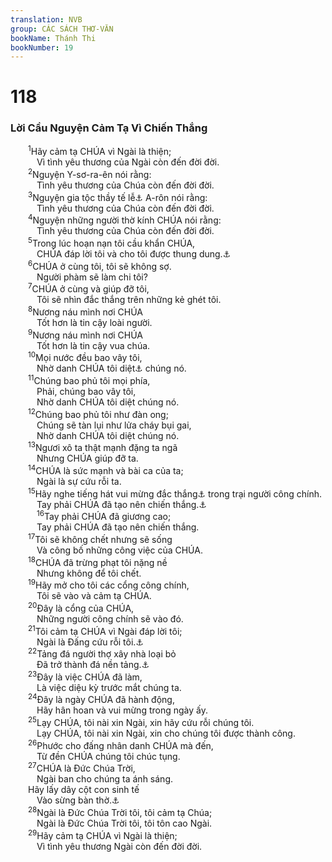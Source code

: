 ```yaml
---
translation: NVB
group: CÁC SÁCH THƠ-VĂN
bookName: Thánh Thi 
bookNumber: 19
---
```


<div class="title"><h1>118</h1><h3>Lời Cầu Nguyện Cảm Tạ Vì Chiến Thắng </h3></div>
<span class="verse thi_118_1">  <sup>1</sup>Hãy cảm tạ CHÚA vì Ngài là thiện; <br/>   Vì tình yêu thương của Ngài còn đến đời đời. <br/></span>
<span class="verse thi_118_2">  <sup>2</sup>Nguyện Y-sơ-ra-ên nói rằng: <br/>   Tình yêu thương của Chúa còn đến đời đời. <br/></span>
<span class="verse thi_118_3">  <sup>3</sup>Nguyện gia tộc thầy tế lễ<a data-toggle="tooltip" data-placement="bottom" title="Nt: nhà">⚓</a> A-rôn nói rằng: <br/>   Tình yêu thương của Chúa còn đến đời đời. <br/></span>
<span class="verse thi_118_4">  <sup>4</sup>Nguyện những người thờ kính CHÚA nói rằng: <br/>   Tình yêu thương của Chúa còn đến đời đời. <br/></span>
<span class="verse thi_118_5">  <sup>5</sup>Trong lúc hoạn nạn tôi cầu khẩn CHÚA, <br/>   CHÚA đáp lời tôi và cho tôi được thung dung.<a data-toggle="tooltip" data-placement="bottom" title="Nt: đặt tôi chỗ rộng rãi">⚓</a><br/></span>
<span class="verse thi_118_6">  <sup>6</sup>CHÚA ở cùng tôi, tôi sẽ không sợ. <br/>   Người phàm sẽ làm chi tôi? <br/></span>
<span class="verse thi_118_7">  <sup>7</sup>CHÚA ở cùng và giúp đỡ tôi, <br/>   Tôi sẽ nhìn đắc thắng trên những kẻ ghét tôi. <br/></span>
<span class="verse thi_118_8">  <sup>8</sup>Nương náu mình nơi CHÚA<br/>   Tốt hơn là tin cậy loài người. <br/></span>
<span class="verse thi_118_9">  <sup>9</sup>Nương náu mình nơi CHÚA<br/>   Tốt hơn là tin cậy vua chúa. <br/></span>
<span class="verse thi_118_10">  <sup>10</sup>Mọi nước đều bao vây tôi, <br/>   Nhờ danh CHÚA tôi diệt<a data-toggle="tooltip" data-placement="bottom" title="Nt: chặt đứt">⚓</a> chúng nó. <br/></span>
<span class="verse thi_118_11">  <sup>11</sup>Chúng bao phủ tôi mọi phía, <br/>   Phải, chúng bao vây tôi, <br/>   Nhờ danh CHÚA tôi diệt chúng nó. <br/></span>
<span class="verse thi_118_12">  <sup>12</sup>Chúng bao phủ tôi như đàn ong; <br/>   Chúng sẽ tàn lụi như lửa cháy bụi gai, <br/>   Nhờ danh CHÚA tôi diệt chúng nó. <br/></span>
<span class="verse thi_118_13">  <sup>13</sup>Ngươi xô ta thật mạnh đặng ta ngã <br/>   Nhưng CHÚA giúp đỡ ta. <br/></span>
<span class="verse thi_118_14">  <sup>14</sup>CHÚA là sức mạnh và bài ca của ta; <br/>   Ngài là sự cứu rỗi ta. <br/></span>
<span class="verse thi_118_15">  <sup>15</sup>Hãy nghe tiếng hát vui mừng đắc thắng<a data-toggle="tooltip" data-placement="bottom" title="Nt: cứu rỗi">⚓</a> trong trại người công chính. <br/>   Tay phải CHÚA đã tạo nên chiến thắng.<a data-toggle="tooltip" data-placement="bottom" title="Ctd: làm việc quyền năng">⚓</a><br/></span>
<span class="verse thi_118_16">   <sup>16</sup>Tay phải CHÚA đã giương cao; <br/>   Tay phải CHÚA đã tạo nên chiến thắng. <br/></span>
<span class="verse thi_118_17">  <sup>17</sup>Tôi sẽ không chết nhưng sẽ sống <br/>   Và công bố những công việc của CHÚA. <br/></span>
<span class="verse thi_118_18">  <sup>18</sup>CHÚA đã trừng phạt tôi nặng nề <br/>   Nhưng không để tôi chết. <br/></span>
<span class="verse thi_118_19">  <sup>19</sup>Hãy mở cho tôi các cổng công chính, <br/>   Tôi sẽ vào và cảm tạ CHÚA. <br/></span>
<span class="verse thi_118_20">  <sup>20</sup>Đây là cổng của CHÚA, <br/>   Những người công chính sẽ vào đó. <br/></span>
<span class="verse thi_118_21">  <sup>21</sup>Tôi cảm tạ CHÚA vì Ngài đáp lời tôi; <br/>   Ngài là Đấng cứu rỗi tôi.<a data-toggle="tooltip" data-placement="bottom" title="Ctd: giúp tôi chiến thắng">⚓</a><br/></span>
<span class="verse thi_118_22">  <sup>22</sup>Tảng đá người thợ xây nhà loại bỏ <br/>   Đã trở thành đá nền tảng.<a data-toggle="tooltip" data-placement="bottom" title="Nt: đá đầu góc">⚓</a><br/></span>
<span class="verse thi_118_23">  <sup>23</sup>Đây là việc CHÚA đã làm, <br/>   Là việc diệu kỳ trước mắt chúng ta. <br/></span>
<span class="verse thi_118_24">  <sup>24</sup>Đây là ngày CHÚA đã hành động, <br/>   Hãy hân hoan và vui mừng trong ngày ấy. <br/></span>
<span class="verse thi_118_25">  <sup>25</sup>Lạy CHÚA, tôi nài xin Ngài, xin hãy cứu rỗi chúng tôi. <br/>   Lạy CHÚA, tôi nài xin Ngài, xin cho chúng tôi được thành công. <br/></span>
<span class="verse thi_118_26">  <sup>26</sup>Phước cho đấng nhân danh CHÚA mà đến, <br/>   Từ đền CHÚA chúng tôi chúc tụng. <br/></span>
<span class="verse thi_118_27">  <sup>27</sup>CHÚA là Đức Chúa Trời, <br/>   Ngài ban cho chúng ta ánh sáng. <br/>  Hãy lấy dây cột con sinh tế <br/>   Vào sừng bàn thờ.<a data-toggle="tooltip" data-placement="bottom" title="Nt: Ý nghĩa không rõ. Một số học giả đề nghị: ‘Hãy cầm các cành cây trong tay, bắt đầu cuộc lễ hội và đi xung quanh bàn thờ.’">⚓</a><br/></span>
<span class="verse thi_118_28">  <sup>28</sup>Ngài là Đức Chúa Trời tôi, tôi cảm tạ Chúa; <br/>   Ngài là Đức Chúa Trời tôi, tôi tôn cao Ngài. <br/></span>
<span class="verse thi_118_29">  <sup>29</sup>Hãy cảm tạ CHÚA vì Ngài là thiện; <br/>   Vì tình yêu thương Ngài còn đến đời đời. <br/></span>
